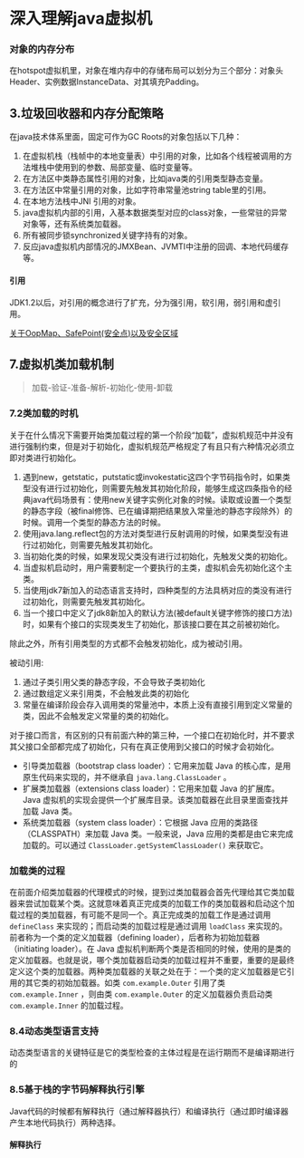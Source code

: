 # 深入理解java虚拟机

### 对象的内存分布

在hotspot虚拟机里，对象在堆内存中的存储布局可以划分为三个部分：对象头Header、实例数据InstanceData、对其填充Padding。

## 3.垃圾回收器和内存分配策略

在java技术体系里面，固定可作为GC Roots的对象包括以下几种：

1. 在虚拟机栈（栈帧中的本地变量表）中引用的对象，比如各个线程被调用的方法堆栈中使用到的参数、局部变量、临时变量等。
2. 在方法区中类静态属性引用的对象，比如java类的引用类型静态变量。
3. 在方法区中常量引用的对象，比如字符串常量池string table里的引用。
4. 在本地方法栈中JNI 引用的对象。
5. java虚拟机内部的引用，入基本数据类型对应的class对象，一些常驻的异常对象等，还有系统类加载器。
6. 所有被同步锁synchronized关键字持有的对象。
7. 反应java虚拟机内部情况的JMXBean、JVMTI中注册的回调、本地代码缓存等。

#### 引用

JDK1.2以后，对引用的概念进行了扩充，分为强引用，软引用，弱引用和虚引用。

[关于OopMap、SafePoint(安全点)以及安全区域](https://my.oschina.net/u/1757225/blog/1583822)

## 7.虚拟机类加载机制

>加载-验证-准备-解析-初始化-使用-卸载

### 7.2类加载的时机

关于在什么情况下需要开始类加载过程的第一个阶段“加载”，虚拟机规范中并没有进行强制约束，但是对于初始化，虚拟机规范严格规定了有且只有六种情况必须立即对类进行初始化。

1. 遇到new，getstatic，putstatic或invokestatic这四个字节码指令时，如果类型没有进行过初始化，则需要先触发其初始化阶段，能够生成这四条指令的经典java代码场景有：使用new关键字实例化对象的时候。读取或设置一个类型的静态字段（被final修饰、已在编译期把结果放入常量池的静态字段除外）的时候。调用一个类型的静态方法的时候。
2. 使用java.lang.reflect包的方法对类型进行反射调用的时候，如果类型没有进行过初始化，则需要先触发其初始化。
3. 当初始化类的时候，如果发现父类没有进行过初始化，先触发父类的初始化。
4. 当虚拟机启动时，用户需要制定一个要执行的主类，虚拟机会先初始化这个主类。
5. 当使用jdk7新加入的动态语言支持时，四种类型的方法具柄对应的类没有进行过初始化，则需要先触发其初始化。
6. 当一个接口中定义了jdk8新加入的默认方法(被default关键字修饰的接口方法)时，如果有个接口的实现类发生了初始化，那该接口要在其之前被初始化。

除此之外，所有引用类型的方式都不会触发初始化，成为被动引用。

被动引用:

1. 通过子类引用父类的静态字段，不会导致子类初始化
2. 通过数组定义来引用类，不会触发此类的初始化
3. 常量在编译阶段会存入调用类的常量池中，本质上没有直接引用到定义常量的类，因此不会触发定义常量的类的初始化。

对于接口而言，有区别的只有前面六种的第三种，一个接口在初始化时，并不要求其父接口全部都完成了初始化，只有在真正使用到父接口的时候才会初始化。

- 引导类加载器（bootstrap class loader）：它用来加载 Java 的核心库，是用原生代码来实现的，并不继承自 `java.lang.ClassLoader` 。
- 扩展类加载器（extensions class loader）：它用来加载 Java 的扩展库。Java 虚拟机的实现会提供一个扩展库目录。该类加载器在此目录里面查找并加载 Java 类。
- 系统类加载器（system class loader）：它根据 Java 应用的类路径（CLASSPATH）来加载 Java 类。一般来说，Java 应用的类都是由它来完成加载的。可以通过 `ClassLoader.getSystemClassLoader()` 来获取它。

### 加载类的过程

在前面介绍类加载器的代理模式的时候，提到过类加载器会首先代理给其它类加载器来尝试加载某个类。这就意味着真正完成类的加载工作的类加载器和启动这个加载过程的类加载器，有可能不是同一个。真正完成类的加载工作是通过调用 `defineClass` 来实现的；而启动类的加载过程是通过调用 `loadClass` 来实现的。前者称为一个类的定义加载器（defining loader），后者称为初始加载器（initiating loader）。在 Java 虚拟机判断两个类是否相同的时候，使用的是类的定义加载器。也就是说，哪个类加载器启动类的加载过程并不重要，重要的是最终定义这个类的加载器。两种类加载器的关联之处在于：一个类的定义加载器是它引用的其它类的初始加载器。如类 `com.example.Outer` 引用了类 `com.example.Inner` ，则由类 `com.example.Outer` 的定义加载器负责启动类 `com.example.Inner` 的加载过程。

### 8.4动态类型语言支持

动态类型语言的关键特征是它的类型检查的主体过程是在运行期而不是编译期进行的

### 8.5基于栈的字节码解释执行引擎

Java代码的时候都有解释执行（通过解释器执行）和编译执行（通过即时编译器产生本地代码执行）两种选择。

####  解释执行


